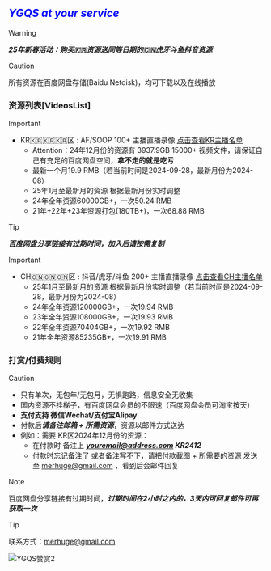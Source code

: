 
## <font color=Blue>***YGQS at your service***</font>
> [!WARNING]
> ***25年新春活动：购买🇰🇷资源送同等日期的🇨🇳虎牙斗鱼抖音资源***

> [!CAUTION]
> 所有资源在百度网盘存储(Baidu Netdisk)，均可下载以及在线播放

### **资源列表[VideosList]**
> [!IMPORTANT]
> - KR🇰🇷🇰🇷🇰🇷区 : AF/SOOP 100+ 主播直播录像 [点击查看KR主播名单](https://github.com/YGQSmaster-03/ygqs-01/blob/main/KR_ID.md)
>	-	Attention：24年12月份的资源有 3937.9GB 15000+ 视频文件，请保证自己有充足的百度网盘空间，<strong>拿不走的就是吃亏</strong>	
>	- 最新一个月19.9 RMB（若当前时间是2024-09-28，最新月份为2024-08）
>	- 25年1月至最新月的资源 根据最新月份实时调整
>	- 24年全年资源60000GB+，一次50.24 RMB
>	- 21年+22年+23年资源打包(180TB+)，一次68.88 RMB

> [!TIP]
> ***百度网盘分享链接有过期时间，加入后请按需复制***

> [!IMPORTANT]
> - CH🇨🇳🇨🇳🇨🇳区 : 抖音/虎牙/斗鱼 200+ 主播直播录像 [点击查看CH主播名单](https://github.com/YGQSmaster-03/ygqs-01/blob/main/CH_ID.md)
>	- 25年1月至最新月的资源 根据最新月份实时调整（若当前时间是2024-09-28，最新月份为2024-08）
>	- 24年全年资源120000GB+，一次19.94 RMB
>	- 23年全年资源108000GB+，一次19.93 RMB
>	- 22年全年资源70404GB+，一次19.92 RMB
>	- 21年全年资源85235GB+，一次19.91 RMB

### **打赏/付费规则**
> [!CAUTION]
> - 只有单次，无包年/无包月，无惧跑路，信息安全无收集
> - 国内资源不挂梯子，有百度网盘会员的不限速（百度网盘会员可淘宝按天）
> - **支付支持 微信Wechat/支付宝Alipay**
> - 付款后***请备注邮箱 + 所需资源***，资源以邮件方式送达
> - 例如：需要 KR区2024年12月份的资源：
>	- 在付款时 备注上 ***youremail@address.com KR2412***  
>	- 付款时忘记备注了 或者备注写不下，请把付款截图 + 所需要的资源 发送至 merhuge@gmail.com ，看到后会邮件回复

> [!NOTE]
> 百度网盘分享链接有过期时间，***过期时间在2小时之内的，3天内可回复邮件可再获取一次***

> [!TIP]
> 联系方式：merhuge@gmail.com


![YGQS赞赏2](https://github.com/user-attachments/assets/9803942f-c1ca-4d6f-b285-4802095cde79)










